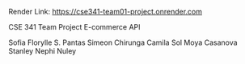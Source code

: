 Render Link: https://cse341-team01-project.onrender.com

CSE 341 Team Project
E-commerce API

Sofia Florylle S. Pantas
Simeon Chirunga
Camila Sol Moya Casanova
Stanley Nephi Nuley
